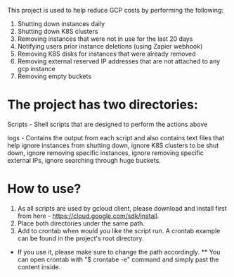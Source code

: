 This project is used to help reduce GCP costs by performing the following: 
1. Shutting down instances daily
2. Shutting down K8S clusters
3. Removing instances that were not in use for the last 20 days
4. Notifying users prior instance deletions (using Zapier webhook)
5. Removing K8S disks for instances that were already removed
6. Removing external reserved IP addresses that are not attached to any gcp instance
7. Removing empty buckets 


# The project has two directories: 
Scripts - Shell scripts that are designed to perform the actions above

logs - Contains the output from each script and also contains text files that help ignore instances from shutting down, ignore K8S clusters to be shut down, ignore removing specific instances, ignore removing specific external IPs, ignore searching through huge buckets. 


# How to use? 
1. As all scripts are used by gcloud client, please download and install first from here - https://cloud.google.com/sdk/install.
2. Place both directories under the same path. 
3. Add to crontab when would you like the script run. A crontab example can be found in the project's root directory. 
* If you use it, please make sure to change the path accordingly.
** You can open crontab with "$ crontabe -e" command and simply past the content inside.
